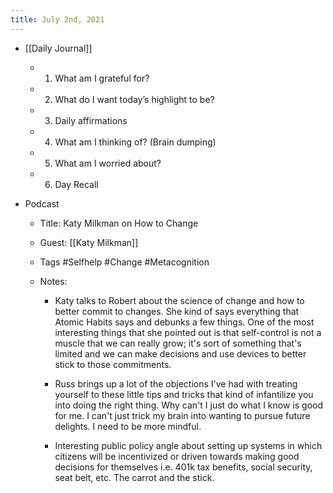 ```yaml
---
title: July 2nd, 2021
---
```


- [[Daily Journal]]
	 - 1. What am I grateful for?

	 - 2. What do I want today’s highlight to be?

	 - 3. Daily affirmations

	 - 4. What am I thinking of? (Brain dumping)

	 - 5. What am I worried about?

	 - 6. Day Recall

- Podcast
	 - Title: Katy Milkman on How to Change

	 - Guest: [[Katy Milkman]]

	 - Tags #Selfhelp #Change #Metacognition

	 - Notes: 
		 - Katy talks to Robert about the science of change and how to better commit to changes. She kind of says everything that Atomic Habits says and debunks a few things. One of the most interesting things that she pointed out is that self-control is not a muscle that we can really grow; it's sort of something that's limited and we can make decisions and use devices to better stick to those commitments.  

		 - Russ brings up a lot of the objections I've had with treating yourself to these little tips and tricks that kind of infantilize you into doing the right thing. Why can't I just do what I know is good for me. I can't just trick my brain into wanting to pursue future delights. I need to be more mindful.

		 - Interesting public policy angle about setting up systems in which citizens will be incentivized or driven towards making good decisions for themselves i.e. 401k tax benefits, social security, seat belt, etc. The carrot and the stick. 
